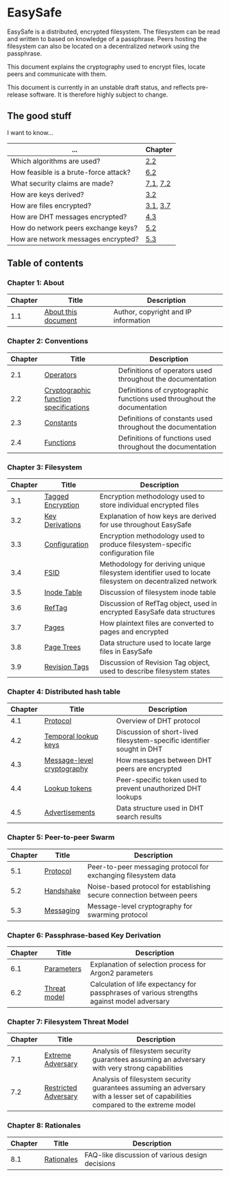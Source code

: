
# EasySafe

EasySafe is a distributed, encrypted filesystem. The filesystem can be read and written to based on knowledge of a passphrase. Peers hosting the filesystem can also be located on a decentralized network using the passphrase.

This document explains the cryptography used to encrypt files, locate peers and communicate with them.

This document is currently in an unstable draft status, and reflects pre-release software. It is therefore highly subject to change.

## The good stuff

I want to know...

| ... | Chapter
|--|--|
| Which algorithms are used? | [2.2](https://github.com/jonasacres/easysafe-doc/blob/master/02-Conventions/02-02-crypto.md#22-cryptographic-function-specifications) |
| How feasible is a brute-force attack? | [6.2](https://github.com/jonasacres/easysafe-doc/blob/master/06-PBKDF/06-02-threat-model.md#6-passphrase-based-key-derivation) |
| What security claims are made? | [7.1](https://github.com/jonasacres/easysafe-doc/blob/master/07-FilesystemThreat/07-01-extreme-adversary.md#7-filesystem-threat-model), [7.2](https://github.com/jonasacres/easysafe-doc/blob/master/07-FilesystemThreat/07-02-restricted-adversary.md#7-filesystem-threat-model)
| How are keys derived? | [3.2](https://github.com/jonasacres/easysafe-doc/blob/master/03-Filesystem/03-02-key-derivations.md#3-filesystem) |
| How are files encrypted? | [3.1](https://github.com/jonasacres/easysafe-doc/blob/master/03-Filesystem/03-01-tagged-encryption.md#2-filesystem), [3.7](https://github.com/jonasacres/easysafe-doc/blob/master/03-Filesystem/03-07-pages.md#3-filesystem) |
| How are DHT messages encrypted? | [4.3](https://github.com/jonasacres/easysafe-doc/blob/master/04-DHT/04-03-message-crypto.md#4-distributed-hash-table) |
| How do network peers exchange keys? | [5.2](https://github.com/jonasacres/easysafe-doc/blob/master/05-P2P/05-02-handshake.md#5-peer-to-peer-swarming) |
| How are network messages encrypted? | [5.3](https://github.com/jonasacres/easysafe-doc/blob/master/05-P2P/05-03-messaging.md#5-peer-to-peer-swarming) |

## Table of contents

### Chapter 1: About
| Chapter | Title | Description
|-|-|-|
| 1.1 | [About this document](01-Document/01-01-about.md) | Author, copyright and IP information

### Chapter 2: Conventions
| Chapter | Title | Description
|-|-|-|
| 2.1 | [Operators](02-Conventions/02-01-operators.md) | Definitions of operators used throughout the documentation
| 2.2 | [Cryptographic function specifications](02-Conventions/02-02-crypto.md) | Definitions of cryptographic functions used throughout the documentation
| 2.3 | [Constants](02-Conventions/02-03-constants.md) | Definitions of constants used throughout the documentation
| 2.4 | [Functions](02-Conventions/02-04-functions.md) | Definitions of functions used throughout the documentation

### Chapter 3: Filesystem
| Chapter | Title | Description
|-|-|-|
| 3.1 | [Tagged Encryption](03-Filesystem/03-01-tagged-encryption.md) | Encryption methodology used to store individual encrypted files
| 3.2 | [Key Derivations](03-Filesystem/03-02-key-derivations.md) | Explanation of how keys are derived for use throughout EasySafe
| 3.3 | [Configuration](03-Filesystem/03-03-config.md) | Encryption methodology used to produce filesystem-specific configuration file
| 3.4 | [FSID](03-Filesystem/03-04-fsid.md) | Methodology for deriving unique filesystem identifier used to locate filesystem on decentralized network
| 3.5 | [Inode Table](03-Filesystem/03-05-inode-table.md) | Discussion of filesystem inode table
| 3.6 | [RefTag](03-Filesystem/03-06-reftag.md) | Discussion of RefTag object, used in encrypted EasySafe data structures
| 3.7 | [Pages](03-Filesystem/03-07-pages.md) | How plaintext files are converted to pages and encrypted
| 3.8 | [Page Trees](03-Filesystem/03-08-page-trees.md) | Data structure used to locate large files in EasySafe
| 3.9 | [Revision Tags](03-Filesystem/03-09-revision-tags.md) | Discussion of Revision Tag object, used to describe filesystem states

### Chapter 4: Distributed hash table
| Chapter | Title | Description
|-|-|-|
| 4.1 | [Protocol](04-DHT/04-01-protocol.md) | Overview of DHT protocol
| 4.2 | [Temporal lookup keys](04-DHT/04-02-temporal-lookup-keys.md) | Discussion of short-lived filesystem-specific identifier sought in DHT
| 4.3 | [Message-level cryptography](04-DHT/04-03-message-crypto.md) | How messages between DHT peers are encrypted
| 4.4 | [Lookup tokens](04-DHT/04-04-lookup-tokens.md) | Peer-specific token used to prevent unauthorized DHT lookups
| 4.5 | [Advertisements](04-DHT/04-05-advertisements.md) | Data structure used in DHT search results

### Chapter 5: Peer-to-peer Swarm
| Chapter | Title | Description |
|-|-|-|
| 5.1 | [Protocol](05-P2P/05-01-protocol.md) | Peer-to-peer messaging protocol for exchanging filesystem data
| 5.2 | [Handshake](05-P2P/05-02-handshake.md) | Noise-based protocol for establishing secure connection between peers
| 5.3 | [Messaging](05-P2P/05-03-messaging.md) | Message-level cryptography for swarming protocol

### Chapter 6: Passphrase-based Key Derivation
| Chapter | Title | Description
|-|-|-|
| 6.1 | [Parameters](06-PBKDF/06-01-parameters.md) | Explanation of selection process for Argon2 parameters
| 6.2 | [Threat model](06-PBKDF/06-02-threat-model.md) | Calculation of life expectancy for passphrases of various strengths against model adversary

### Chapter 7: Filesystem Threat Model
| Chapter | Title | Description
|-|-|-|
| 7.1 | [Extreme Adversary](07-FilesystemThreat/07-01-extreme-adversary.md) | Analysis of filesystem security guarantees assuming an adversary with very strong capabilities
| 7.2 | [Restricted Adversary](07-FilesystemThreat/07-02-restricted-adversary.md) | Analysis of filesystem security guarantees assuming an adversary with a lesser set of capabilities compared to the extreme model

### Chapter 8: Rationales
| Chapter | Title | Description
|-|-|-|
| 8.1 | [Rationales](08-Discussion/08-01-rationales.md) | FAQ-like discussion of various design decisions
